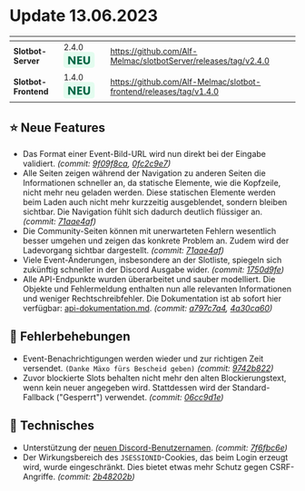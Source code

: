 # Update 13.06.2023

<table data-card-size="large" data-view="cards"><thead><tr><th></th><th></th><th data-hidden></th><th data-hidden data-card-target data-type="content-ref"></th></tr></thead><tbody><tr><td><strong>Slotbot-Server</strong></td><td>2.4.0 <img src="../../.gitbook/assets/Badge-New.png" alt="Neu" data-size="line"></td><td></td><td><a href="https://github.com/Alf-Melmac/slotbotServer/releases/tag/v2.4.0">https://github.com/Alf-Melmac/slotbotServer/releases/tag/v2.4.0</a></td></tr><tr><td><strong>Slotbot-Frontend</strong></td><td>1.4.0 <img src="../../.gitbook/assets/Badge-New.png" alt="Neu" data-size="line"></td><td></td><td><a href="https://github.com/Alf-Melmac/slotbot-frontend/releases/tag/v1.4.0">https://github.com/Alf-Melmac/slotbot-frontend/releases/tag/v1.4.0</a></td></tr></tbody></table>

## ⭐ Neue Features

* Das Format einer Event-Bild-URL wird nun direkt bei der Eingabe validiert. _(commit:_ [_9f09f8ca_](https://github.com/Alf-Melmac/slotbot-frontend/commit/9f09f8ca4e4a3ada7bf8223ce888b452bdca7c4b)_,_ [_0fc2c9e7_](https://github.com/Alf-Melmac/slotbotServer/commit/0fc2c9e7cdf1f22687f1d52d4453f26aad609991)_)_
* Alle Seiten zeigen während der Navigation zu anderen Seiten die Informationen schneller an, da statische Elemente, wie die Kopfzeile, nicht mehr neu geladen werden. Diese statischen Elemente werden beim Laden auch nicht mehr kurzzeitig ausgeblendet, sondern bleiben sichtbar. Die Navigation fühlt sich dadurch deutlich flüssiger an. _(commit:_ [_71aae4af_](https://github.com/Alf-Melmac/slotbot-frontend/commit/71aae4afe2d05f118eb39aa4f8386f3ef8492f61)_)_
* Die Community-Seiten können mit unerwarteten Fehlern wesentlich besser umgehen und zeigen das konkrete Problem an. Zudem wird der Ladevorgang sichtbar dargestellt. _(commit:_ [_71aae4af_](https://github.com/Alf-Melmac/slotbot-frontend/commit/71aae4afe2d05f118eb39aa4f8386f3ef8492f61)_)_
* Viele Event-Änderungen, insbesondere an der Slotliste, spiegeln sich zukünftig schneller in der Discord Ausgabe wider. _(commit:_ [_1750d9fe_](https://github.com/Alf-Melmac/slotbotServer/commit/1750d9fe6f3dca862ee244f4b265a14ba251cc1d)_)_
* Alle API-Endpunkte wurden überarbeitet und sauber modelliert. Die Objekte und Fehlermeldung enthalten nun alle relevanten Informationen und weniger Rechtschreibfehler. Die Dokumentation ist ab sofort hier verfügbar: [api-dokumentation.md](../../integrationen/api-dokumentation.md "mention"). _(commit:_ [_a797c7a4_](https://github.com/Alf-Melmac/slotbotServer/commit/a797c7a4c184cccc05706dceaf783a2e00a93b7e)_,_ [_4a30ca60_](https://github.com/Alf-Melmac/slotbotServer/commit/4a30ca60d6a888767f846408291dd473b9a4a8ab)_)_

## 🐞 Fehlerbehebungen

* Event-Benachrichtigungen werden wieder und zur richtigen Zeit versendet. `(Danke Mäxo fürs Bescheid geben)` _(commit:_ [_9742b822_](https://github.com/Alf-Melmac/slotbotServer/commit/9742b8229f8b1ef61849f868301b1dbf6343b092)_)_
* Zuvor blockierte Slots behalten nicht mehr den alten Blockierungstext, wenn kein neuer angegeben wird. Stattdessen wird der Standard-Fallback ("Gesperrt") verwendet. _(commit:_ [_06cc9d1e_](https://github.com/Alf-Melmac/slotbotServer/commit/06cc9d1e24bd6be7cf1882b63ecb38357a320252)_)_

## 🔨 Technisches

* Unterstützung der [neuen Discord-Benutzernamen](https://discord.com/blog/usernames). _(commit:_ [_7f6fbc6e_](https://github.com/Alf-Melmac/slotbotServer/commit/7f6fbc6e507bf0a55b542809da7e3464a77142ff)_)_
* Der Wirkungsbereich des `JSESSIONID`-Cookies, das beim Login erzeugt wird, wurde eingeschränkt. Dies bietet etwas mehr Schutz gegen CSRF-Angriffe. _(commit:_ [_2b48202b_](https://github.com/Alf-Melmac/slotbotServer/commit/2b48202b2c37effc2f122a22079fc4bdb62a0041)_)_
